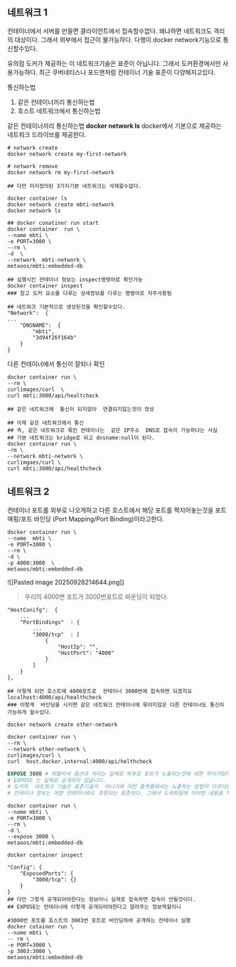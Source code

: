 ## 네트워크 1
컨테이너에서 서버를 만들면 클라이언트에서 접속할수없다. 왜냐하면 네트워크도 격리의 대상이다. 그래서 외부에서 접근이 불가능하다. 다행이 docker network기능으로 통신할수있다.

유의점
도커가 제공하는 이 네트워크기술은 표준이 아닙니다. 그래서 도커환경에서만 사용가능하다. 최근 쿠버네티스나  포드맨처럼 컨테이너 기술 표준이 다양해지고있다.

통신하는법
1. 같은 컨테이너끼리 통신하는법
2. 호스트 네트워크에서 통신하는법

같은 컨테이너끼리 통신하는법
**docker network ls**
docker에서 기본으로 제공하는  네트워크 드라이브를 제공한다.

```docker
# network create
docker network create my-first-network

# network remove
docker network rm my-first-network

## 다만 미리정의된 3가지기본 네트워크는 삭제할수없다.

docker container ls
docker network create mbti-network
docker network ls

## docker conatiner run start
docker container  run \
--name mbti \
-e PORT=3000 \
--rm \
-d  \
--network  mbti-network \
metaoos/mbti:embedded-db

## 실행시킨 컨테이너 정보는 inspect명령어로 확인가능
docker container inspect
### 참고 도커 요소를 다루는 상세정보를 다루는 명령어로 자주사용됨

## 네트워크 기본적으로 생성된것을 확인할수있다.
"Network":  {
...
	"DNSNAME":  {
		"mbti",
		"3d94f26f164b"
	}
}
```

다른 컨테이너에서 통신이 잘되나 확인
```docker
docker container run \
--rm \
curlimages/curl  \
curl mbti:3000/api/healtcheck

## 같은 네트워크에  통신이 되지않아  연결되지않는것이 정상

## 이제 같은 네트워크에서 통신
## 즉, 같은 네트워크로 묶인 컨테이너는  같은 IP주소  DNS로 접속이 가능하다는 사실
## 기본 네트워크는 bridge로 되고 dnsname:null이 된다.
docker container run \
-rm \
--network mbti-network \
curlimgaes/curl \
curl mbti:3000/api/healthcheck
```

## 네트워크 2
컨테이너 포트를 외부로  나오게하고  다른 호스트에서 해당 포트를 짝지어놓는것을 
포트매핑/포트 바인딩 (Port Mapping/Port Binding)이라고한다.
```docker
docker container run \
--name  mbti \
-e PORT=3000 \
--rm \
-d \
-p 4000:3000  \
metaoos/mbti:embedded-db
```
![[Pasted image 20250928214644.png]]
> 우리의 4000번 포트가 3000번포트로 바운딩이 되었다.
```docker
"HostConifg":  {
	...
	"PortBindings"  : {
		...
		"3000/tcp"	: [
			{
				"HostIp": "",	
				"HostPort": "4000"
			}	
		]
	}
},

## 이렇게 되먼 호스트에 4000포트로  컨테이너 3000번에 접속하면 되겠지요
localhost:4000/api/healthcheck
### 이렇게  바인딩을 시키면 같은 네트워크 컨테이너에 묶이지않은 다른 컨테이너도 통신이 가능하게 할수있다.

docker network create other-network

docker container run \
--rm \
--network other-network \
curlimages/curl \
curl  host.docker.internal:4000/api/helthcheck
```

```Dockerfile
EXPOSE 3000 # 퍼블리셔 옵션과 차이는 실제로 외부로 포트가 노출되는것에 대한 차이가있다.
# EXPOSE 는 실제로 공개하지 않습니다.
# 도커의  네트워크 기술은 표준기술이  아니기에 어떤 플랫폼에서는 노출하는 방법이 다르다는것이다. 도커파일에 공개해야한다! 라고 적는것이 최선이라는것이다. 
# 컨테이너 정보는 어떤 컨테이너와도 호환되는 표준이다. 그래서 도커파일에 이러한 내용을 적어서 보내준다는것이다.
```

```docker
docker container run \
--name mbti \
-e PORT=3000 \
--rm \
-d \
--expose 3000 \
metaoos/mbti:embedded-db

docker container inspect

"Config": {
	"ExposedPorts": {
		"3000/tcp": {}	
	}
}
## 다만 그렇게 공개되어야한다는 정보이니 실제로 접속하면 접속이 안될것이다.
## EXPOSE는 컨테이너에 이렇게 공개되어야한다고 알려주는 정보역할이니
```

```실습문제
#3000번 포트를 호스트의 3003번 포트로 바인딩하여 공개하는 컨테이너 실행
docker cotainer run \
--name mbti \
-- rm \
-e PORT=3000 \
-p 3003:3000 \
metaoos/mbti:embedded-db
```